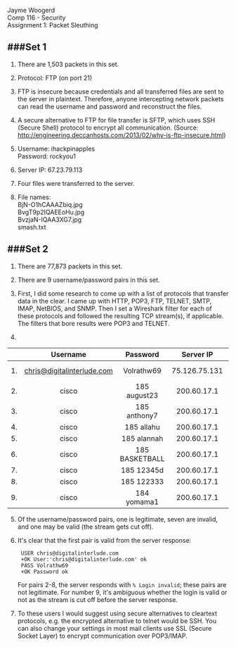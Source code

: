 Jayme Woogerd  
Comp 116 - Security  
Assignment 1: Packet Sleuthing 

###Set 1
---

1. There are 1,503 packets in this set.

1. Protocol: FTP (on port 21)

1. FTP is insecure because credentials and all transferred files are sent to the server in plaintext. Therefore, anyone intercepting network packets can read the username and password and reconstruct the files.

1. A secure alternative to FTP for file transfer is SFTP, which uses SSH (Secure Shell) protocol to encrypt all communication. (Source: http://engineering.deccanhosts.com/2013/02/why-is-ftp-insecure.html)

1. Username: ihackpinapples  
Password: rockyou1
1. Server IP: 67.23.79.113

1. Four files were transferred to the server.

1. File names:  
BjN-O1hCAAAZbiq.jpg  
BvgT9p2IQAEEoHu.jpg  
BvzjaN-IQAA3XG7.jpg  
smash.txt


###Set 2
---

1. There are 77,873 packets in this set.

1. There are 9 username/password pairs in this set.

1. First, I did some research to come up with a list of protocols that transfer data in the clear. I came up with HTTP, POP3, FTP, TELNET, SMTP, IMAP, NetBIOS, and SNMP. Then I set a Wireshark filter for each of these protocols and followed the resulting TCP stream(s), if applicable. The filters that bore results were POP3 and TELNET.

1.     

|     | Username | Password | Server IP | Domain | Port | Valid? |
| :-: | :------: | :------: | :--------:| :----: | :--: | :----: |
| 1.  | chris@digitalinterlude.com | Volrathw69 | 75.126.75.131 | http://mail.si-sv3231.com | 110 | Yes |
| 2.  | cisco | 185 august23 | 200.60.17.1 |  - | 23 | No |
| 3.  | cisco | 185 anthony7 | 200.60.17.1 | - | 23 | No |
| 4.  | cisco | 185 allahu | 200.60.17.1 |  - | 23 | No |
| 5.  | cisco | 185 alannah | 200.60.17.1 |  - | 23 | No |
| 6.  | cisco | 185 BASKETBALL | 200.60.17.1 |  - | 23 | No |
| 7.  | cisco | 185 12345d | 200.60.17.1 |  - | 23 | No |
| 8.  | cisco | 185 122333 | 200.60.17.1 |  - | 23 | No |
| 9.  | cisco | 184 yomama1 | 200.60.17.1 |  - | 23 | - |  

5. Of the username/password pairs, one is legitimate, seven are invalid, and one
may be valid (the stream gets cut off).

1. It's clear that the first pair is valid from the server response:

        USER chris@digitalinterlude.com
        +OK User:'chris@digitalinterlude.com' ok
        PASS Volrathw69
        +OK Password ok

    For pairs 2-8, the server responds with `% Login invalid`; these pairs are not
    legitimate. For number 9, it's ambiguous whether the login is valid or not as
    the stream is cut off before the server response.

1. To these users I would suggest using secure alternatives to cleartext
protocols, e.g. the encrypted alternative to telnet would be SSH. You can also
change your settings in most mail clients use SSL (Secure Socket Layer) to encrypt communication over POP3/IMAP.
